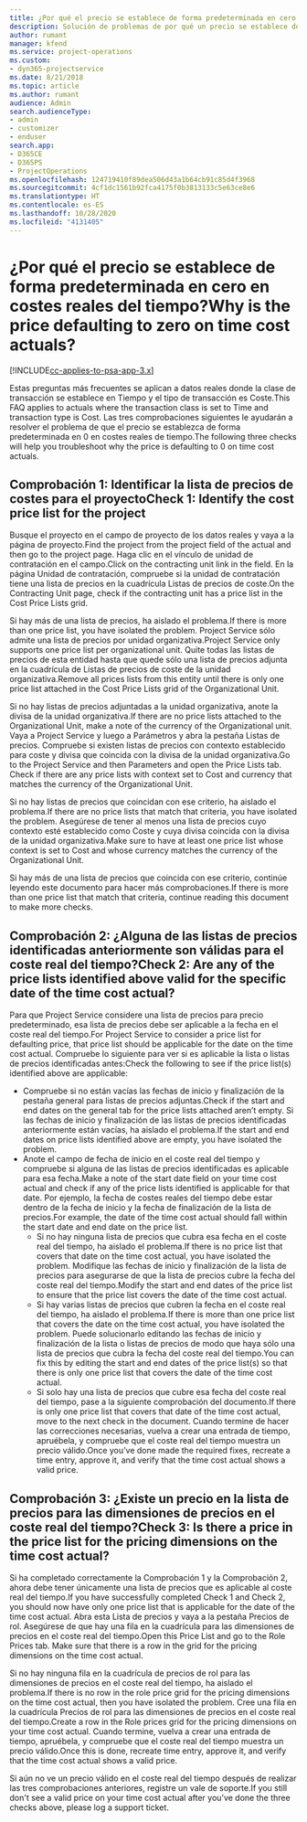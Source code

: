 ```yaml
---
title: ¿Por qué el precio se establece de forma predeterminada en cero en costes reales del tiempo?
description: Solución de problemas de por qué un precio se establece de forma predeterminada en cero en costes reales del tiempo.
author: rumant
manager: kfend
ms.service: project-operations
ms.custom:
- dyn365-projectservice
ms.date: 8/21/2018
ms.topic: article
ms.author: rumant
audience: Admin
search.audienceType:
- admin
- customizer
- enduser
search.app:
- D365CE
- D365PS
- ProjectOperations
ms.openlocfilehash: 124719410f89dea506d43a1b64cb91c85d4f3968
ms.sourcegitcommit: 4cf1dc1561b92fca4175f0b3813133c5e63ce8e6
ms.translationtype: HT
ms.contentlocale: es-ES
ms.lasthandoff: 10/28/2020
ms.locfileid: "4131405"
---
```

# <a name="why-is-the-price-defaulting-to-zero-on-time-cost-actuals"></a><span data-ttu-id="c176e-103">¿Por qué el precio se establece de forma predeterminada en cero en costes reales del tiempo?</span><span class="sxs-lookup"><span data-stu-id="c176e-103">Why is the price defaulting to zero on time cost actuals?</span></span>

[!INCLUDE[cc-applies-to-psa-app-3.x](../includes/cc-applies-to-psa-app-3x.md)]

<span data-ttu-id="c176e-104">Estas preguntas más frecuentes se aplican a datos reales donde la clase de transacción se establece en Tiempo y el tipo de transacción es Coste.</span><span class="sxs-lookup"><span data-stu-id="c176e-104">This FAQ applies to actuals where the transaction class is set to Time and transaction type is Cost.</span></span> <span data-ttu-id="c176e-105">Las tres comprobaciones siguientes le ayudarán a resolver el problema de que el precio se establezca de forma predeterminada en 0 en costes reales de tiempo.</span><span class="sxs-lookup"><span data-stu-id="c176e-105">The following three checks will help you troubleshoot why the price is defaulting to 0 on time cost actuals.</span></span>
 
## <a name="check-1-identify-the-cost-price-list-for-the-project"></a><span data-ttu-id="c176e-106">Comprobación 1: Identificar la lista de precios de costes para el proyecto</span><span class="sxs-lookup"><span data-stu-id="c176e-106">Check 1: Identify the cost price list for the project</span></span>

<span data-ttu-id="c176e-107">Busque el proyecto en el campo de proyecto de los datos reales y vaya a la página de proyecto.</span><span class="sxs-lookup"><span data-stu-id="c176e-107">Find the project from the project field of the actual and then go to the project page.</span></span> <span data-ttu-id="c176e-108">Haga clic en el vínculo de unidad de contratación en el campo.</span><span class="sxs-lookup"><span data-stu-id="c176e-108">Click on the contracting unit link in the field.</span></span> <span data-ttu-id="c176e-109">En la página Unidad de contratación, compruebe si la unidad de contratación tiene una lista de precios en la cuadrícula Listas de precios de coste.</span><span class="sxs-lookup"><span data-stu-id="c176e-109">On the Contracting Unit page, check if the contracting unit has a price list in the Cost Price Lists grid.</span></span>

<span data-ttu-id="c176e-110">Si hay más de una lista de precios, ha aislado el problema.</span><span class="sxs-lookup"><span data-stu-id="c176e-110">If there is more than one price list, you have isolated the problem.</span></span> <span data-ttu-id="c176e-111">Project Service sólo admite una lista de precios por unidad organizativa.</span><span class="sxs-lookup"><span data-stu-id="c176e-111">Project Service only supports one price list per organizational unit.</span></span> <span data-ttu-id="c176e-112">Quite todas las listas de precios de esta entidad hasta que quede sólo una lista de precios adjunta en la cuadrícula de Listas de precios de coste de la unidad organizativa.</span><span class="sxs-lookup"><span data-stu-id="c176e-112">Remove all prices lists from this entity until there is only one price list attached in the Cost Price Lists grid of the Organizational Unit.</span></span>

<span data-ttu-id="c176e-113">Si no hay listas de precios adjuntadas a la unidad organizativa, anote la divisa de la unidad organizativa.</span><span class="sxs-lookup"><span data-stu-id="c176e-113">If there are no price lists attached to the Organizational Unit, make a note of the currency of the Organizational unit.</span></span> <span data-ttu-id="c176e-114">Vaya a Project Service y luego a Parámetros y abra la pestaña Listas de precios. Compruebe si existen listas de precios con contexto establecido para coste y divisa que coincida con la divisa de la unidad organizativa.</span><span class="sxs-lookup"><span data-stu-id="c176e-114">Go to the Project Service and then Parameters and open the Price Lists tab. Check if there are any price lists with context set to Cost and currency that matches the currency of the Organizational Unit.</span></span>
 
<span data-ttu-id="c176e-115">Si no hay listas de precios que coincidan con ese criterio, ha aislado el problema.</span><span class="sxs-lookup"><span data-stu-id="c176e-115">If there are no price lists that match that criteria, you have isolated the problem.</span></span> <span data-ttu-id="c176e-116">Asegúrese de tener al menos una lista de precios cuyo contexto esté establecido como Coste y cuya divisa coincida con la divisa de la unidad organizativa.</span><span class="sxs-lookup"><span data-stu-id="c176e-116">Make sure to have at least one price list whose context is set to Cost and whose currency matches the currency of the Organizational Unit.</span></span>

<span data-ttu-id="c176e-117">Si hay más de una lista de precios que coincida con ese criterio, continúe leyendo este documento para hacer más comprobaciones.</span><span class="sxs-lookup"><span data-stu-id="c176e-117">If there is more than one price list that match that criteria, continue reading this document to make more checks.</span></span>

## <a name="check-2-are-any-of-the-price-lists-identified-above-valid-for-the-specific-date-of-the-time-cost-actual"></a><span data-ttu-id="c176e-118">Comprobación 2: ¿Alguna de las listas de precios identificadas anteriormente son válidas para el coste real del tiempo?</span><span class="sxs-lookup"><span data-stu-id="c176e-118">Check 2: Are any of the price lists identified above valid for the specific date of the time cost actual?</span></span>

<span data-ttu-id="c176e-119">Para que Project Service considere una lista de precios para precio predeterminado, esa lista de precios debe ser aplicable a la fecha en el coste real del tiempo.</span><span class="sxs-lookup"><span data-stu-id="c176e-119">For Project Service to consider a price list for defaulting price, that price list should be applicable for the date on the time cost actual.</span></span> <span data-ttu-id="c176e-120">Compruebe lo siguiente para ver si es aplicable la lista o listas de precios identificadas antes:</span><span class="sxs-lookup"><span data-stu-id="c176e-120">Check the following to see if the price list(s) identified above are applicable:</span></span>

- <span data-ttu-id="c176e-121">Compruebe si no están vacías las fechas de inicio y finalización de la pestaña general para listas de precios adjuntas.</span><span class="sxs-lookup"><span data-stu-id="c176e-121">Check if the start and end dates on the general tab for the price lists attached aren’t empty.</span></span> <span data-ttu-id="c176e-122">Si las fechas de inicio y finalización de las listas de precios identificadas anteriormente están vacías, ha aislado el problema.</span><span class="sxs-lookup"><span data-stu-id="c176e-122">If the start and end dates on price lists identified above are empty, you have isolated the problem.</span></span> 
- <span data-ttu-id="c176e-123">Anote el campo de fecha de inicio en el coste real del tiempo y compruebe si alguna de las listas de precios identificadas es aplicable para esa fecha.</span><span class="sxs-lookup"><span data-stu-id="c176e-123">Make a note of the start date field on your time cost actual and check if any of the price lists identified is applicable for that date.</span></span> <span data-ttu-id="c176e-124">Por ejemplo, la fecha de costes reales del tiempo debe estar dentro de la fecha de inicio y la fecha de finalización de la lista de precios.</span><span class="sxs-lookup"><span data-stu-id="c176e-124">For example, the date of the time cost actual should fall within the start date and end date on the price list.</span></span> 
    - <span data-ttu-id="c176e-125">Si no hay ninguna lista de precios que cubra esa fecha en el coste real del tiempo, ha aislado el problema.</span><span class="sxs-lookup"><span data-stu-id="c176e-125">If there is no price list that covers that date on the time cost actual, you have isolated the problem.</span></span> <span data-ttu-id="c176e-126">Modifique las fechas de inicio y finalización de la lista de precios para asegurarse de que la lista de precios cubre la fecha del coste real del tiempo.</span><span class="sxs-lookup"><span data-stu-id="c176e-126">Modify the start and end dates of the price list to ensure that the price list covers the date of the time cost actual.</span></span> 
    - <span data-ttu-id="c176e-127">Si hay varias listas de precios que cubren la fecha en el coste real del tiempo, ha aislado el problema.</span><span class="sxs-lookup"><span data-stu-id="c176e-127">If there is more than one price list that covers the date on the time cost actual, you have isolated the problem.</span></span> <span data-ttu-id="c176e-128">Puede solucionarlo editando las fechas de inicio y finalización de la lista o listas de precios de modo que haya sólo una lista de precios que cubra la fecha del coste real del tiempo.</span><span class="sxs-lookup"><span data-stu-id="c176e-128">You can fix this by editing the start and end dates of the price list(s) so that there is only one price list that covers the date of the time cost actual.</span></span> 
    - <span data-ttu-id="c176e-129">Si solo hay una lista de precios que cubre esa fecha del coste real del tiempo, pase a la siguiente comprobación del documento.</span><span class="sxs-lookup"><span data-stu-id="c176e-129">If there is only one price list that covers that date of the time cost actual, move to the next check in the document.</span></span>
<span data-ttu-id="c176e-130">Cuando termine de hacer las correcciones necesarias, vuelva a crear una entrada de tiempo, apruébela, y compruebe que el coste real del tiempo muestra un precio válido.</span><span class="sxs-lookup"><span data-stu-id="c176e-130">Once you’ve done made the required fixes, recreate a time entry, approve it, and verify that the time cost actual shows a valid price.</span></span>

## <a name="check-3-is-there-a-price-in-the-price-list-for-the-pricing-dimensions-on-the-time-cost-actual"></a><span data-ttu-id="c176e-131">Comprobación 3: ¿Existe un precio en la lista de precios para las dimensiones de precios en el coste real del tiempo?</span><span class="sxs-lookup"><span data-stu-id="c176e-131">Check 3: Is there a price in the price list for the pricing dimensions on the time cost actual?</span></span>

<span data-ttu-id="c176e-132">Si ha completado correctamente la Comprobación 1 y la Comprobación 2, ahora debe tener únicamente una lista de precios que es aplicable al coste real del tiempo.</span><span class="sxs-lookup"><span data-stu-id="c176e-132">If you have successfully completed Check 1 and Check 2, you should now have only one price list that is applicable for the date of the time cost actual.</span></span> <span data-ttu-id="c176e-133">Abra esta Lista de precios y vaya a la pestaña Precios de rol. Asegúrese de que hay una fila en la cuadrícula para las dimensiones de precios en el coste real del tiempo.</span><span class="sxs-lookup"><span data-stu-id="c176e-133">Open this Price List and go to the Role Prices tab. Make sure that there is a row in the grid for the pricing dimensions on the time cost actual.</span></span>

<span data-ttu-id="c176e-134">Si no hay ninguna fila en la cuadrícula de precios de rol para las dimensiones de precios en el coste real del tiempo, ha aislado el problema.</span><span class="sxs-lookup"><span data-stu-id="c176e-134">If there is no row in the role price grid for the pricing dimensions on the time cost actual, then you have isolated the problem.</span></span> <span data-ttu-id="c176e-135">Cree una fila en la cuadrícula Precios de rol para las dimensiones de precios en el coste real del tiempo.</span><span class="sxs-lookup"><span data-stu-id="c176e-135">Create a row in the Role prices grid for the pricing dimensions on your time cost actual.</span></span> <span data-ttu-id="c176e-136">Cuando termine, vuelva a crear una entrada de tiempo, apruébela, y compruebe que el coste real del tiempo muestra un precio válido.</span><span class="sxs-lookup"><span data-stu-id="c176e-136">Once this is done, recreate time entry, approve it, and verify that the time cost actual shows a valid price.</span></span>
 
<span data-ttu-id="c176e-137">Si aún no ve un precio válido en el coste real del tiempo después de realizar las tres comprobaciones anteriores, registre un vale de soporte.</span><span class="sxs-lookup"><span data-stu-id="c176e-137">If you still don't see a valid price on your time cost actual after you’ve done the three checks above, please log a support ticket.</span></span>



